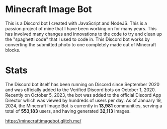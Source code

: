 # Minecraft Image Bot
This is a Discord bot I created with JavaScript and NodeJS. This is a passion project of mine that I have been working on for many years. This has involved many changes and innovations to the code to try and clean up the "spaghetti code" that I used to code in. This Discord bot works by converting the submitted photo to one completely made out of Minecraft blocks.

# Stats
The Discord bot itself has been running on Discord since September 2020 and was officially added to the Verified Discord bots on October 1, 2020. Recently on October 5, 2023, the bot was added to the official Discord App Director which was viewed by hundreds of users per day. As of January 19, 2024, the Minecraft Image Bot is currently in __13,981__ communities, serving a total of __553,183__ users, and having generated __32,113__ images.

https://minecraftimagebot.glitch.me/
